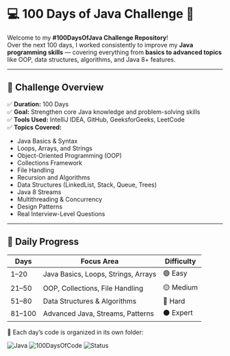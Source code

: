 # 💻 100 Days of Java Challenge 🚀

Welcome to my **#100DaysOfJava Challenge Repository**!  
Over the next 100 days, I worked consistently to improve my **Java programming skills** — covering everything from **basics to advanced topics** like OOP, data structures, algorithms, and Java 8+ features.

---

## 🧭 Challenge Overview

✅ **Duration:** 100 Days  
✅ **Goal:** Strengthen core Java knowledge and problem-solving skills  
✅ **Tools Used:** IntelliJ IDEA, GitHub, GeeksforGeeks, LeetCode  
✅ **Topics Covered:**
- Java Basics & Syntax
- Loops, Arrays, and Strings
- Object-Oriented Programming (OOP)
- Collections Framework
- File Handling
- Recursion and Algorithms
- Data Structures (LinkedList, Stack, Queue, Trees)
- Java 8 Streams
- Multithreading & Concurrency
- Design Patterns
- Real Interview-Level Questions

---

## 📅 Daily Progress

| Days | Focus Area | Difficulty |
|------|-------------|-------------|
| 1–20 | Java Basics, Loops, Strings, Arrays | 🟢 Easy |
| 21–50 | OOP, Collections, File Handling | 🟡 Medium |
| 51–80 | Data Structures & Algorithms | 🔴 Hard |
| 81–100 | Advanced Java, Streams, Patterns | ⚫ Expert |

📂 Each day’s code is organized in its own folder:

![Java](https://img.shields.io/badge/Language-Java-orange?logo=java)
![100DaysOfCode](https://img.shields.io/badge/Challenge-100DaysOfJava-blue)
![Status](https://img.shields.io/badge/Progress-100%25-success)

